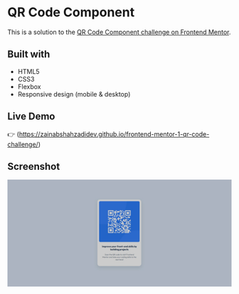 # QR Code Component

This is a solution to the [QR Code Component challenge on Frontend Mentor](https://www.frontendmentor.io).

## Built with
- HTML5
- CSS3
- Flexbox
- Responsive design (mobile & desktop)

## Live Demo
👉 (https://zainabshahzadidev.github.io/frontend-mentor-1-qr-code-challenge/)

## Screenshot
![Preview](images/Preview-screenshot.jpg)


